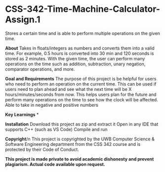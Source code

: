 # CSS-342-Time-Machine-Calculator-Assign.1
Stores a certain time and is able to perform multiple operations on the given time.

**About**
Takes in floats/integers as numbers and converts them into a valid time. For example, 0.5 hours is converted into 30 min and 120 seconds is stored as 2 minutes.
With the given time, the user can perform many operations on the time such as addition, subtraction, unary negation, comparator operations, and more.

**Goal and Requirements**
The purpose of this project is be helpful for users who need to perform an operation on the current time. This can be used if users need to plan ahead and see what the next time will be X hours/minutes/seconds from now. This helps users plan for the future and perform many operations on the time to see how the clock will be affected. Able to take in negative and positive numbers


**Key Learnings**
*

**Installation**
Download this project as zip and extract it
Open in any IDE that supports C++ (such as VS Code)
Compile and run

**Copyright**/n
This project is copyrighted by the UWB Computer Science & Software Engineering department from the CSS 342 course and is protected by their Code of Conduct.

**This project is made private to avoid academic dishonesty and prevent plagiarism.
Actual code available upon request.**
